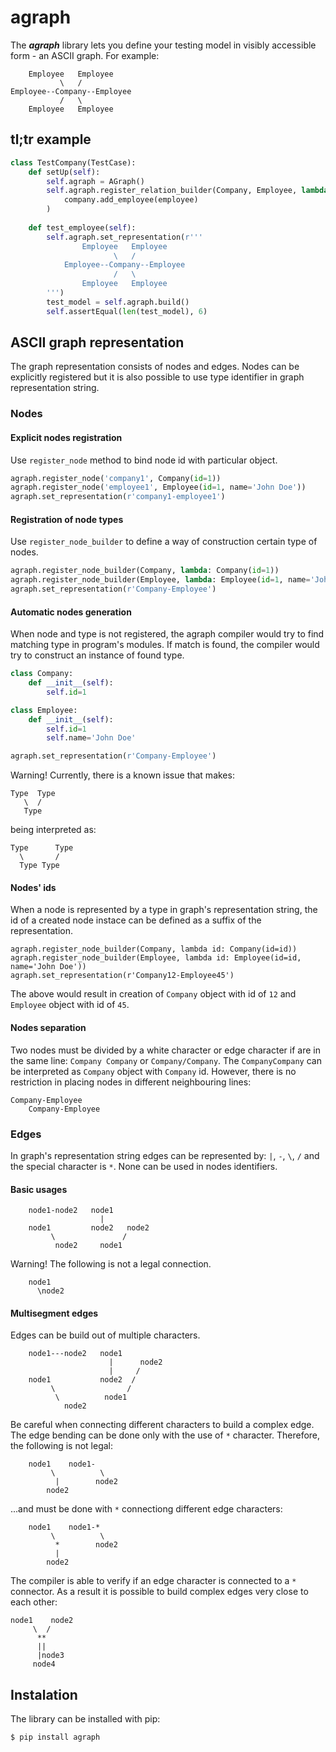 # agraph
The ***agraph*** library lets you define your testing model in visibly accessible form - an ASCII graph. For example:
```
    Employee   Employee
           \   /
Employee--Company--Employee
           /   \
    Employee   Employee
```
## tl;tr example
```python
class TestCompany(TestCase):
    def setUp(self):
        self.agraph = AGraph()
        self.agraph.register_relation_builder(Company, Employee, lambda company, employee:
            company.add_employee(employee)
        )
        
    def test_employee(self):
        self.agraph.set_representation(r'''
                Employee   Employee
                       \   /
            Employee--Company--Employee
                       /   \
                Employee   Employee
        ''')
        test_model = self.agraph.build()
        self.assertEqual(len(test_model), 6)
```
## ASCII graph representation
The graph representation consists of nodes and edges. Nodes can be explicitly registered but it is also possible to use type identifier in graph representation string.
### Nodes
#### Explicit nodes registration
Use `register_node` method to bind node id with particular object.
```python
agraph.register_node('company1', Company(id=1))
agraph.register_node('employee1', Employee(id=1, name='John Doe'))
agraph.set_representation(r'company1-employee1')
```
#### Registration of node types
Use `register_node_builder` to define a way of construction certain type of nodes.
```python
agraph.register_node_builder(Company, lambda: Company(id=1))
agraph.register_node_builder(Employee, lambda: Employee(id=1, name='John Doe'))
agraph.set_representation(r'Company-Employee')
```
#### Automatic nodes generation
When node and type is not registered, the agraph compiler would try to find matching type in program's modules. If match is found, the compiler would try to construct an instance of found type.
```python
class Company:
    def __init__(self):
        self.id=1

class Employee:
    def __init__(self):
        self.id=1
        self.name='John Doe'

agraph.set_representation(r'Company-Employee')
```
Warning! Currently, there is a known issue that makes:
```
Type  Type
   \  /
   Type
```
being interpreted as:
```
Type      Type
  \       /
  Type Type
```
#### Nodes' ids
When a node is represented by a type in graph's representation string, the id of a created node instace can be defined as a suffix of the representation.
```
agraph.register_node_builder(Company, lambda id: Company(id=id))
agraph.register_node_builder(Employee, lambda id: Employee(id=id, name='John Doe'))
agraph.set_representation(r'Company12-Employee45')
```
The above would result in creation of `Company` object with id of `12` and `Employee` object with id of `45`.
#### Nodes separation
Two nodes must be divided by a white character or edge character if are in the same line: `Company Company` or `Company/Company`. The `CompanyCompany` can be interpreted as `Company` object with `Company` id.
However, there is no restriction in placing nodes in different neighbouring lines:
```
Company-Employee
    Company-Employee
```
### Edges
In graph's representation string edges can be represented by: `|`, `-`, `\`, `/` and the special character is `*`. None can be used in nodes identifiers.
#### Basic usages
```
    node1-node2   node1
                    |
    node1         node2   node2
         \               /
          node2     node1
```
Warning! The following is not a legal connection.
```
    node1
      \node2
```
#### Multisegment edges
Edges can be build out of multiple characters.
```
    node1---node2   node1
                      |      node2
                      |     /
    node1           node2  /
         \                /
          \          node1
            node2

```
Be careful when connecting different characters to build a complex edge. The edge bending can be done only with the use of `*` character. Therefore, the following is not legal:
```
    node1    node1-
         \          \
          |        node2
        node2

```
...and must be done with `*` connectiong different edge characters:
```
    node1    node1-*
         \          \
          *        node2
          |
        node2

```
The compiler is able to verify if an edge character is connected to a `*` connector. As a result it is possible to build complex edges very close to each other:
```
node1    node2
     \  /
      **
      ||
      |node3
     node4
```
## Instalation
The library can be installed with pip:
```
$ pip install agraph
```
